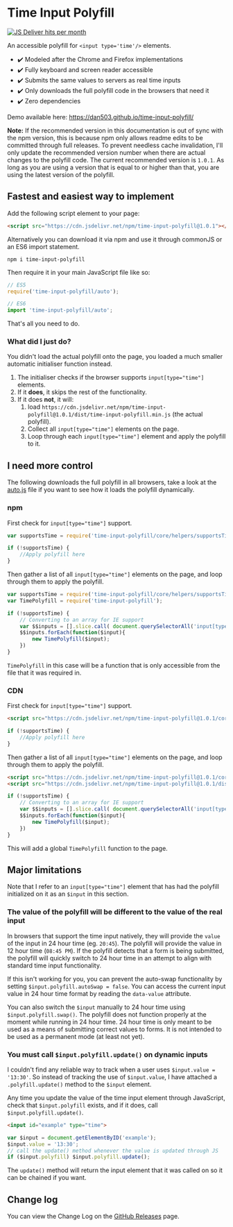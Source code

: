 # Time Input Polyfill

[![JS Deliver hits per month](https://data.jsdelivr.com/v1/package/npm/time-input-polyfill/badge)](https://www.jsdelivr.com/package/npm/time-input-polyfill)

An accessible polyfill for `<input type='time'/>` elements.

- ✔️ Modeled after the Chrome and Firefox implementations
- ✔️ Fully keyboard and screen reader accessible
- ✔️ Submits the same values to servers as real time inputs
- ✔️ Only downloads the full polyfill code in the browsers that need it
- ✔️ Zero dependencies

Demo available here: https://dan503.github.io/time-input-polyfill/

**Note:** If the recommended version in this documentation is out of sync with the npm version, this is because npm only allows readme edits to be committed through full releases. To prevent needless cache invalidation, I'll only update the recommended version number when there are actual changes to the polyfill code. The current recommended version is `1.0.1`. As long as you are using a version that is equal to or higher than that, you are using the latest version of the polyfill.

## Fastest and easiest way to implement

Add the following script element to your page:

```html
<script src="https://cdn.jsdelivr.net/npm/time-input-polyfill@1.0.1"></script>
```

Alternatively you can download it via npm and use it through commonJS or an ES6 import statement.

```
npm i time-input-polyfill
```

Then require it in your main JavaScript file like so:

```js
// ES5
require('time-input-polyfill/auto');

// ES6
import 'time-input-polyfill/auto';
```

That's all you need to do.

### What did I just do?

You didn't load the actual polyfill onto the page, you loaded a much smaller automatic initialiser function instead.

1. The initialiser checks if the browser supports `input[type="time"]` elements.
2. If it **does**, it skips the rest of the functionality.
3. If it does **not**, it will:
	1. load `https://cdn.jsdelivr.net/npm/time-input-polyfill@1.0.1/dist/time-input-polyfill.min.js` (the actual polyfill).
	2. Collect all `input[type="time"]` elements on the page.
	3. Loop through each `input[type="time"]` element and apply the polyfill to it.


## I need more control

The following downloads the full polyfill in all browsers, take a look at the [auto.js](https://github.com/Dan503/time-input-polyfill/blob/master/auto.js) file if you want to see how it loads the polyfill dynamically.

### npm

First check for `input[type="time"]` support.

```js
var supportsTime = require('time-input-polyfill/core/helpers/supportsTime');

if (!supportsTime) {
	//Apply polyfill here
}
```

Then gather a list of all `input[type="time"]` elements on the page, and loop through them to apply the polyfill.

```js
var supportsTime = require('time-input-polyfill/core/helpers/supportsTime');
var TimePolyfill = require('time-input-polyfill');

if (!supportsTime) {
	// Converting to an array for IE support
	var $$inputs = [].slice.call( document.querySelectorAll('input[type="time"]') );
	$$inputs.forEach(function($input){
		new TimePolyfill($input);
	})
}
```

`TimePolyfill` in this case will be a function that is only accessible from the file that it was required in.

### CDN

First check for `input[type="time"]` support.

```html
<script src="https://cdn.jsdelivr.net/npm/time-input-polyfill@1.0.1/core/helpers/supportsTime.js"></script>
```
```js
if (!supportsTime) {
	//Apply polyfill here
}
```

Then gather a list of all `input[type="time"]` elements on the page, and loop through them to apply the polyfill.

```html
<script src="https://cdn.jsdelivr.net/npm/time-input-polyfill@1.0.1/core/helpers/supportsTime.js"></script>
<script src="https://cdn.jsdelivr.net/npm/time-input-polyfill@1.0.1/dist/time-input-polyfill.min.js"></script>
```
```js
if (!supportsTime) {
	// Converting to an array for IE support
	var $$inputs = [].slice.call( document.querySelectorAll('input[type="time"]') );
	$$inputs.forEach(function($input){
		new TimePolyfill($input);
	})
}
```

This will add a global `TimePolyfill` function to the page.

## Major limitations

Note that I refer to an `input[type="time"]` element that has had the polyfill initialized on it as an `$input` in this section.

### The value of the polyfill will be different to the value of the real input

In browsers that support the time input natively, they will provide the `value` of the input in 24 hour time (eg. `20:45`). The polyfill will provide the value in 12 hour time (`08:45 PM`). If the polyfill detects that a form is being submitted, the polyfill will quickly switch to 24 hour time in an attempt to align with standard time input functionality.

If this isn't working for you, you can prevent the auto-swap functionality by setting `$input.polyfill.autoSwap = false`. You can access the current input value in 24 hour time format by reading the `data-value` attribute.

You can also switch the `$input` manually to 24 hour time using `$input.polyfill.swap()`. The polyfill does not function properly at the moment while running in 24 hour time. 24 hour time is only meant to be used as a means of submitting correct values to forms. It is not intended to be used as a permanent mode (at least not yet).

### You must call `$input.polyfill.update()` on dynamic inputs

I couldn't find any reliable way to track when a user uses `$input.value = '13:30'`. So instead of tracking the use of `$input.value`, I have attached a `.polyfill.update()` method to the `$input` element.

Any time you update the value of the time input element through JavaScript, check that `$input.polyfill` exists, and if it does, call `$input.polyfill.update()`.

```html
<input id="example" type="time">
```
```js
var $input = document.getElementByID('example');
$input.value = '13:30';
// call the update() method whenever the value is updated through JS
if ($input.polyfill) $input.polyfill.update();
```

The `update()` method will return the input element that it was called on so it can be chained if you want.

## Change log

You can view the Change Log on the [GitHub Releases](https://github.com/Dan503/time-input-polyfill/releases) page.
